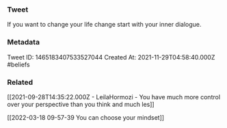 ### Tweet
If you want to change your life change start with your inner dialogue.

### Metadata
Tweet ID: 1465183407533527044
Created At: 2021-11-29T04:58:40.000Z
#beliefs 

### Related
[[2021-09-28T14:35:22.000Z - LeilaHormozi - You have much more control over your perspective than you think and much les]]

[[2022-03-18 09-57-39 You can choose your mindset]]

